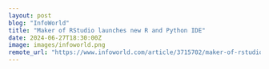 ```yaml
---
layout: post
blog: "InfoWorld"
title: "Maker of RStudio launches new R and Python IDE"
date: 2024-06-27T18:30:00Z
image: images/infoworld.png
remote_url: "https://www.infoworld.com/article/3715702/maker-of-rstudio-launches-new-r-and-python-ide.html#tk.rss_applicationdevelopment"
---
```

